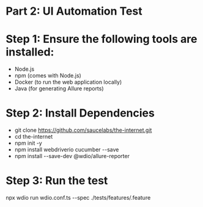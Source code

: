 # Part 2: UI Automation Test
# Step 1: Ensure the following tools are installed:
+ Node.js 
+ npm (comes with Node.js)
+ Docker (to run the web application locally)
+ Java (for generating Allure reports)
# Step 2: Install Dependencies
+ git clone https://github.com/saucelabs/the-internet.git
+ cd the-internet
+ npm init -y
+ npm install webdriverio cucumber --save
+ npm install --save-dev @wdio/allure-reporter
# Step 3: Run the test
npx wdio run wdio.conf.ts --spec ./tests/features/<feature-file>.feature




